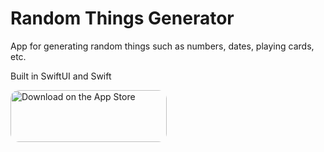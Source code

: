 # Random Things Generator

App for generating random things such as numbers, dates, playing cards, etc.

Built in SwiftUI and Swift

<a href="https://apps.apple.com/us/app/random-things-generator/id1460779766?itsct=apps_box_badge&amp;itscg=30200" style="display: inline-block; overflow: hidden; border-radius: 13px; width: 250px; height: 83px;"><img src="https://tools.applemediaservices.com/api/badges/download-on-the-app-store/black/en-us?size=250x83&amp;releaseDate=1556409600&h=9dbc0c86cb8dd25b4898aa9c6f2abc9e" alt="Download on the App Store" style="border-radius: 13px; width: 250px; height: 83px;"></a>
